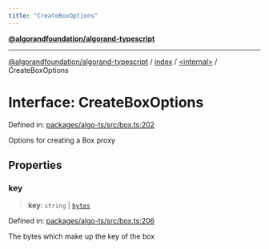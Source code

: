 ```yaml
---
title: "CreateBoxOptions"
---
```


[**@algorandfoundation/algorand-typescript**](../../../README.md)

***

[@algorandfoundation/algorand-typescript](../../../README.md) / [index](../../README.md) / [\<internal\>](../README.md) / CreateBoxOptions

# Interface: CreateBoxOptions

Defined in: [packages/algo-ts/src/box.ts:202](https://github.com/algorandfoundation/puya-ts/blob/main/packages/algo-ts/src/box.ts#L202)

Options for creating a Box proxy

## Properties

### key

> **key**: `string` \| [`bytes`](../../type-aliases/bytes.md)

Defined in: [packages/algo-ts/src/box.ts:206](https://github.com/algorandfoundation/puya-ts/blob/main/packages/algo-ts/src/box.ts#L206)

The bytes which make up the key of the box
